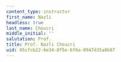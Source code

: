 ```yaml
---
content_type: instructor
first_name: Nazli
headless: true
last_name: Choucri
middle_initial: ''
salutation: Prof.
title: Prof. Nazli Choucri
uid: 95cfcb22-6e34-0f5e-6f0a-0947d35a8b07
---
```

